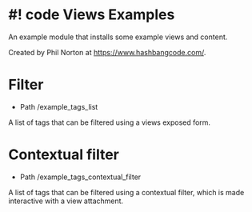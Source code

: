 # #! code Views Examples

An example module that installs some example views and content.

Created by Phil Norton at https://www.hashbangcode.com/.

# Filter

- Path /example_tags_list

A list of tags that can be filtered using a views exposed form.

# Contextual filter

- Path /example_tags_contextual_filter

A list of tags that can be filtered using a contextual filter, which is made interactive with a view attachment.

